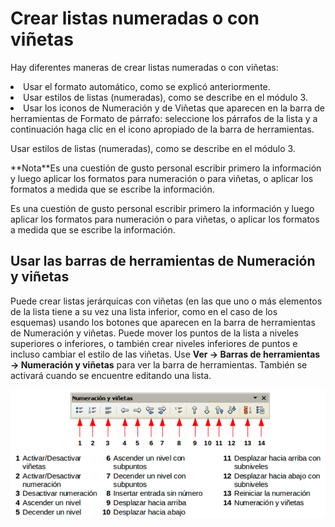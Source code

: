 
# Crear listas numeradas o con viñetas

Hay diferentes maneras de crear listas numeradas o con viñetas:

<li value="1">
Usar el formato automático, como se explicó anteriormente.
</li>
<li>
Usar estilos de listas (numeradas), como se describe en el módulo 3.
</li>
<li>
Usar los iconos de Numeración y de Viñetas que aparecen en la barra de herramientas de Formato de párrafo: seleccione los párrafos de la lista y a continuación haga clic en el icono apropiado de la barra de herramientas.
</li>

Usar estilos de listas (numeradas), como se describe en el módulo 3.
<td width="16%" bgcolor="#94bd5e">**Nota**</td><td width="84%">Es una cuestión de gusto personal escribir primero la información y luego aplicar los formatos para numeración o para viñetas, o aplicar los formatos a medida que se escribe la información.</td>

Es una cuestión de gusto personal escribir primero la información y luego aplicar los formatos para numeración o para viñetas, o aplicar los formatos a medida que se escribe la información.

## Usar las barras de herramientas de Numeración y viñetas

Puede crear listas jerárquicas con viñetas (en las que uno o más elementos de la lista tiene a su vez una lista inferior, como en el caso de los esquemas) usando los botones que aparecen en la barra de herramientas de Numeración y viñetas. Puede mover los puntos de la lista a niveles superiores o inferiores, o también crear niveles inferiores de puntos e incluso cambiar el estilo de las viñetas. Use **Ver ****→**** Barras de herramientas ****→**** Numeración y viñetas** para ver la barra de herramientas. También se activará cuando se encuentre editando una lista.

![](img/Seleccion_268.png)


